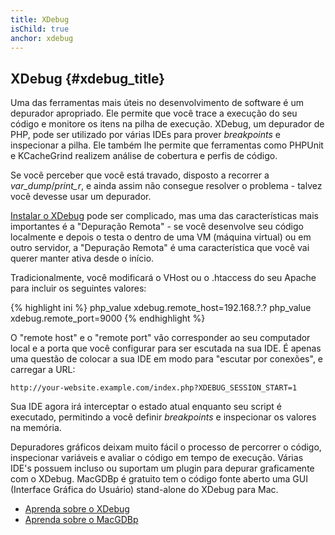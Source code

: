```yaml
---
title: XDebug
isChild: true
anchor: xdebug
---
```


## XDebug {#xdebug_title}

Uma das ferramentas mais úteis no desenvolvimento de software é um depurador apropriado. Ele permite que você trace a
execução do seu código e monitore os itens na pilha de execução. XDebug, um depurador de PHP, pode ser utilizado por
várias IDEs para prover *breakpoints* e inspecionar a pilha. Ele também lhe permite que ferramentas como PHPUnit e
KCacheGrind realizem análise de cobertura e perfis de código.

Se você perceber que você está travado, disposto a recorrer a *var_dump*/*print_r*, e ainda assim não consegue resolver
o problema - talvez você devesse usar um depurador.

[Instalar o XDebug][xdebug-install] pode ser complicado, mas uma das características mais importantes é a "Depuração
Remota" - se você desenvolve seu código localmente e depois o testa o dentro de uma VM (máquina virtual) ou em outro
servidor, a "Depuração Remota" é uma característica que você vai querer manter ativa desde o início.

Tradicionalmente, você modificará o VHost ou o .htaccess do seu Apache para incluir os seguintes valores:

{% highlight ini %}
php_value xdebug.remote_host=192.168.?.?
php_value xdebug.remote_port=9000
{% endhighlight %}

O "remote host" e o "remote port" vão corresponder ao seu computador local e a porta que você configurar para ser
escutada na sua IDE. É apenas uma questão de colocar a sua IDE em modo para "escutar por conexões", e carregar a URL:

    http://your-website.example.com/index.php?XDEBUG_SESSION_START=1

Sua IDE agora irá interceptar o estado atual enquanto seu script é executado, permitindo a você definir *breakpoints*
e inspecionar os valores na memória.

Depuradores gráficos deixam muito fácil o processo de percorrer o código, inspecionar variáveis e avaliar o código em
tempo de execução. Várias IDE's possuem incluso ou suportam um plugin para depurar graficamente com o XDebug. MacGDBp é 
gratuito tem o código fonte aberto uma GUI (Interface Gráfica do Usuário) stand-alone do XDebug para Mac.

 * [Aprenda sobre o XDebug][xdebug-docs]
 * [Aprenda sobre o MacGDBp][macgdbp-install]

[xdebug-docs]: http://xdebug.org/docs/
[xdebug-install]: http://xdebug.org/docs/install
[macgdbp-install]: http://www.bluestatic.org/software/macgdbp/